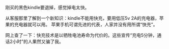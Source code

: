 刚买的黑色kindle要退掉，感觉掉电太快。

从客服那里了解到一个新知识：kindle不能用快充，要用低压5v 2A的充电器，苹果的充电器就可以用。
苹果手机可谓先进的代表，人家并没有用所谓“快充”。

网上查了一下：快充技术是以牺牲电池寿命为代价的。这些宣传“充电5分钟，通话2小时”的人果然又骗了我。
